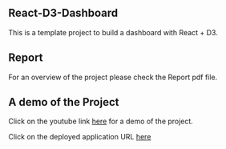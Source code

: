 ## React-D3-Dashboard

This is a template project to build a dashboard with React + D3.

## Report

For an overview of the project please check the Report pdf file.

## A demo of the Project

Click on the youtube link [here](https://www.youtube.com/watch?v=RshrLB9090o) for a demo of the project.

Click on the deployed application URL [here](https://react-analytics-dashboar-f3fe8.web.app/)